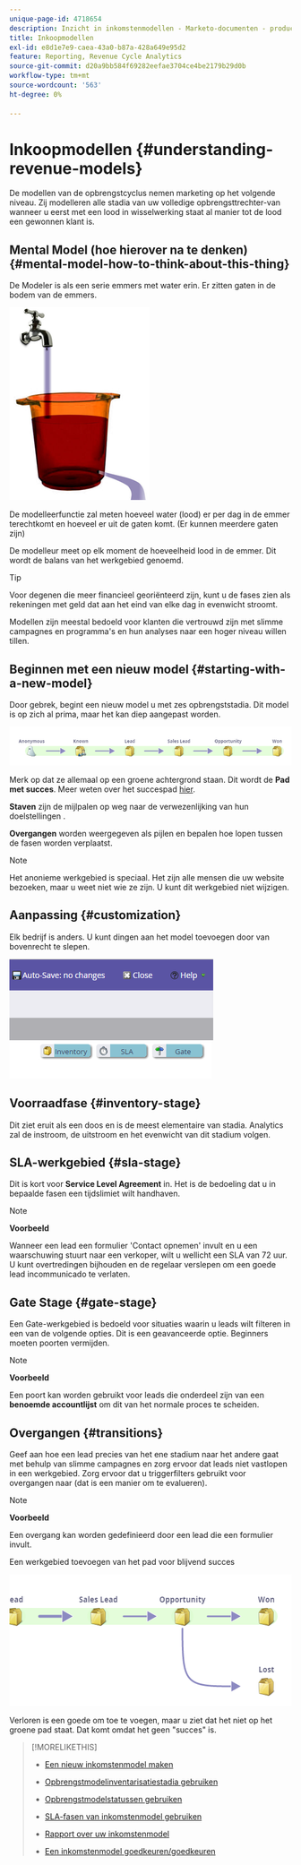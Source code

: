 ```yaml
---
unique-page-id: 4718654
description: Inzicht in inkomstenmodellen - Marketo-documenten - productdocumentatie
title: Inkoopmodellen
exl-id: e8d1e7e9-caea-43a0-b87a-428a649e95d2
feature: Reporting, Revenue Cycle Analytics
source-git-commit: d20a9bb584f69282eefae3704ce4be2179b29d0b
workflow-type: tm+mt
source-wordcount: '563'
ht-degree: 0%

---
```


# Inkoopmodellen {#understanding-revenue-models}

De modellen van de opbrengstcyclus nemen marketing op het volgende niveau. Zij modelleren alle stadia van uw volledige opbrengsttrechter-van wanneer u eerst met een lood in wisselwerking staat al manier tot de lood een gewonnen klant is.

## Mental Model (hoe hierover na te denken) {#mental-model-how-to-think-about-this-thing}

De Modeler is als een serie emmers met water erin. Er zitten gaten in de bodem van de emmers.

![](assets/image2015-6-12-10-3a14-3a4.png)

De modelleerfunctie zal meten hoeveel water (lood) er per dag in de emmer terechtkomt en hoeveel er uit de gaten komt. (Er kunnen meerdere gaten zijn)

De modelleur meet op elk moment de hoeveelheid lood in de emmer. Dit wordt de balans van het werkgebied genoemd.

>[!TIP]
>
>Voor degenen die meer financieel georiënteerd zijn, kunt u de fases zien als rekeningen met geld dat aan het eind van elke dag in evenwicht stroomt.

Modellen zijn meestal bedoeld voor klanten die vertrouwd zijn met slimme campagnes en programma&#39;s en hun analyses naar een hoger niveau willen tillen.

## Beginnen met een nieuw model {#starting-with-a-new-model}

Door gebrek, begint een nieuw model u met zes opbrengststadia. Dit model is op zich al prima, maar het kan diep aangepast worden.

![](assets/image2015-6-12-9-3a43-3a11.png)

Merk op dat ze allemaal op een groene achtergrond staan. Dit wordt de **Pad met succes**. Meer weten over het succespad [hier](/help/marketo/product-docs/reporting/revenue-cycle-analytics/revenue-cycle-models/understanding-revenue-model-success-path.md).

**Staven** zijn de mijlpalen op weg naar de verwezenlijking van hun doelstellingen .

**Overgangen** worden weergegeven als pijlen en bepalen hoe lopen tussen de fasen worden verplaatst.

>[!NOTE]
>
>Het anonieme werkgebied is speciaal. Het zijn alle mensen die uw website bezoeken, maar u weet niet wie ze zijn. U kunt dit werkgebied niet wijzigen.

## Aanpassing {#customization}

Elk bedrijf is anders. U kunt dingen aan het model toevoegen door van bovenrecht te slepen.

![](assets/image2015-6-12-9-3a45-3a36.png)

## Voorraadfase {#inventory-stage}

Dit ziet eruit als een doos en is de meest elementaire van stadia. Analytics zal de instroom, de uitstroom en het evenwicht van dit stadium volgen.

## SLA-werkgebied {#sla-stage}

Dit is kort voor **Service Level Agreement** in. Het is de bedoeling dat u in bepaalde fasen een tijdslimiet wilt handhaven.

>[!NOTE]
>
>**Voorbeeld**
>
>Wanneer een lead een formulier &#39;Contact opnemen&#39; invult en u een waarschuwing stuurt naar een verkoper, wilt u wellicht een SLA van 72 uur. U kunt overtredingen bijhouden en de regelaar verslepen om een goede lead incommunicado te verlaten.

## Gate Stage {#gate-stage}

Een Gate-werkgebied is bedoeld voor situaties waarin u leads wilt filteren in een van de volgende opties. Dit is een geavanceerde optie. Beginners moeten poorten vermijden.

>[!NOTE]
>
>**Voorbeeld**
>
>Een poort kan worden gebruikt voor leads die onderdeel zijn van een **benoemde accountlijst** om dit van het normale proces te scheiden.

## Overgangen {#transitions}

Geef aan hoe een lead precies van het ene stadium naar het andere gaat met behulp van slimme campagnes en zorg ervoor dat leads niet vastlopen in een werkgebied. Zorg ervoor dat u triggerfilters gebruikt voor overgangen naar (dat is een manier om te evalueren).

>[!NOTE]
>
>**Voorbeeld**
>
>Een overgang kan worden gedefinieerd door een lead die een formulier invult.

Een werkgebied toevoegen van het pad voor blijvend succes

![](assets/image2015-6-12-10-3a10-3a26.png)

Verloren is een goede om toe te voegen, maar u ziet dat het niet op het groene pad staat. Dat komt omdat het geen &quot;succes&quot; is.

>[!MORELIKETHIS]
>
>* [Een nieuw inkomstenmodel maken](/help/marketo/product-docs/reporting/revenue-cycle-analytics/revenue-cycle-models/create-a-new-revenue-model.md)
>
>* [Opbrengstmodelinventarisatiestadia gebruiken](/help/marketo/product-docs/reporting/revenue-cycle-analytics/revenue-cycle-models/using-revenue-model-inventory-stages.md)
>
>* [Opbrengstmodelstatussen gebruiken](/help/marketo/product-docs/reporting/revenue-cycle-analytics/revenue-cycle-models/using-revenue-model-gate-stages.md)
>
>* [SLA-fasen van inkomstenmodel gebruiken](/help/marketo/product-docs/reporting/revenue-cycle-analytics/revenue-cycle-models/using-revenue-model-sla-stages.md)
>
>* [Rapport over uw inkomstenmodel](/help/marketo/product-docs/reporting/revenue-cycle-analytics/revenue-cycle-models/report-on-your-revenue-model.md)
>
>* [Een inkomstenmodel goedkeuren/goedkeuren](/help/marketo/product-docs/reporting/revenue-cycle-analytics/revenue-cycle-models/approve-unapprove-a-revenue-model.md)
